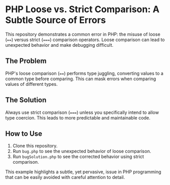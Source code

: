 # PHP Loose vs. Strict Comparison: A Subtle Source of Errors

This repository demonstrates a common error in PHP: the misuse of loose (`==`) versus strict (`===`) comparison operators.  Loose comparison can lead to unexpected behavior and make debugging difficult.

## The Problem
PHP's loose comparison (`==`) performs type juggling, converting values to a common type before comparing.  This can mask errors when comparing values of different types.

## The Solution
Always use strict comparison (`===`) unless you specifically intend to allow type coercion.  This leads to more predictable and maintainable code.

## How to Use
1. Clone this repository.
2. Run `bug.php` to see the unexpected behavior of loose comparison.
3. Run `bugSolution.php` to see the corrected behavior using strict comparison.

This example highlights a subtle, yet pervasive, issue in PHP programming that can be easily avoided with careful attention to detail.